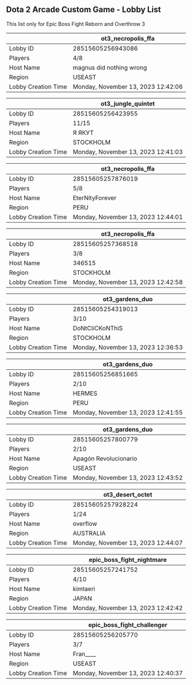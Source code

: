 ## Dota 2 Arcade Custom Game - Lobby List

This list only for Epic Boss Fight Reborn and Overthrow 3

|  | ot3_necropolis_ffa |
| ------ | ------ |
| Lobby ID | 28515605256943086 |
| Players | 4/8 |
| Host Name | magnus did nothing wrong |
| Region | USEAST |
| Lobby Creation Time | Monday, November 13, 2023 12:42:06 |


|  | ot3_jungle_quintet |
| ------ | ------ |
| Lobby ID | 28515605256423955 |
| Players | 11/15 |
| Host Name | Я ЯКУТ |
| Region | STOCKHOLM |
| Lobby Creation Time | Monday, November 13, 2023 12:41:03 |


|  | ot3_necropolis_ffa |
| ------ | ------ |
| Lobby ID | 28515605257876019 |
| Players | 5/8 |
| Host Name | EterNityForever |
| Region | PERU |
| Lobby Creation Time | Monday, November 13, 2023 12:44:01 |


|  | ot3_necropolis_ffa |
| ------ | ------ |
| Lobby ID | 28515605257368518 |
| Players | 3/8 |
| Host Name | 346515 |
| Region | STOCKHOLM |
| Lobby Creation Time | Monday, November 13, 2023 12:42:58 |


|  | ot3_gardens_duo |
| ------ | ------ |
| Lobby ID | 28515605254319013 |
| Players | 3/10 |
| Host Name | DoNtCliCKoNThiS |
| Region | STOCKHOLM |
| Lobby Creation Time | Monday, November 13, 2023 12:36:53 |


|  | ot3_gardens_duo |
| ------ | ------ |
| Lobby ID | 28515605256851665 |
| Players | 2/10 |
| Host Name | HERMES |
| Region | PERU |
| Lobby Creation Time | Monday, November 13, 2023 12:41:55 |


|  | ot3_gardens_duo |
| ------ | ------ |
| Lobby ID | 28515605257800779 |
| Players | 2/10 |
| Host Name | Apagón Revolucionario |
| Region | USEAST |
| Lobby Creation Time | Monday, November 13, 2023 12:43:52 |


|  | ot3_desert_octet |
| ------ | ------ |
| Lobby ID | 28515605257928224 |
| Players | 1/24 |
| Host Name | overflow |
| Region | AUSTRALIA |
| Lobby Creation Time | Monday, November 13, 2023 12:44:07 |


|  | epic_boss_fight_nightmare |
| ------ | ------ |
| Lobby ID | 28515605257241752 |
| Players | 4/10 |
| Host Name | kimtaeri |
| Region | JAPAN |
| Lobby Creation Time | Monday, November 13, 2023 12:42:42 |


|  | epic_boss_fight_challenger |
| ------ | ------ |
| Lobby ID | 28515605256205770 |
| Players | 3/7 |
| Host Name | Fran____ |
| Region | USEAST |
| Lobby Creation Time | Monday, November 13, 2023 12:40:37 |


